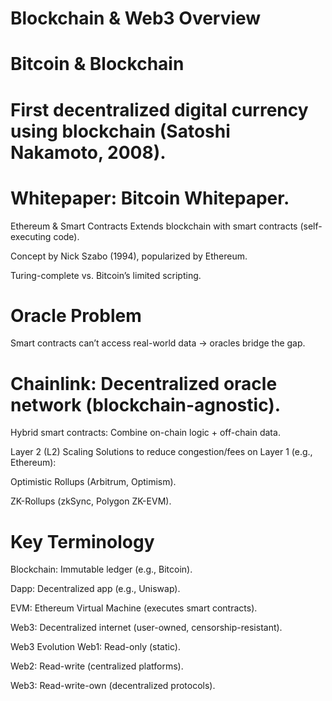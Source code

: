 # Blockchain & Web3 Overview
# Bitcoin & Blockchain
# First decentralized digital currency using blockchain (Satoshi Nakamoto, 2008).


# Whitepaper: Bitcoin Whitepaper.

Ethereum & Smart Contracts
Extends blockchain with smart contracts (self-executing code).

Concept by Nick Szabo (1994), popularized by Ethereum.

Turing-complete vs. Bitcoin’s limited scripting.

# Oracle Problem
Smart contracts can’t access real-world data → oracles bridge the gap.

# Chainlink: Decentralized oracle network (blockchain-agnostic).

Hybrid smart contracts: Combine on-chain logic + off-chain data.

Layer 2 (L2) Scaling
Solutions to reduce congestion/fees on Layer 1 (e.g., Ethereum):

Optimistic Rollups (Arbitrum, Optimism).

ZK-Rollups (zkSync, Polygon ZK-EVM).

# Key Terminology
Blockchain: Immutable ledger (e.g., Bitcoin).

Dapp: Decentralized app (e.g., Uniswap).

EVM: Ethereum Virtual Machine (executes smart contracts).

Web3: Decentralized internet (user-owned, censorship-resistant).

Web3 Evolution
Web1: Read-only (static).

Web2: Read-write (centralized platforms).

Web3: Read-write-own (decentralized protocols).